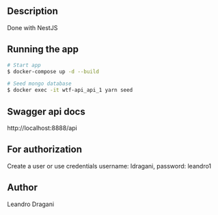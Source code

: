 ## Description

Done with NestJS

## Running the app

```bash
# Start app
$ docker-compose up -d --build

# Seed mongo database
$ docker exec -it wtf-api_api_1 yarn seed
```

## Swagger api docs

http://localhost:8888/api


## For authorization

Create a user or use credentials username: ldragani, password: leandro1

## Author

  Leandro Dragani

